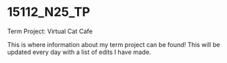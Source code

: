 # 15112_N25_TP
Term Project: Virtual Cat Cafe

This is where information about my term project can be found! This will be updated every day with a list of edits I have made.